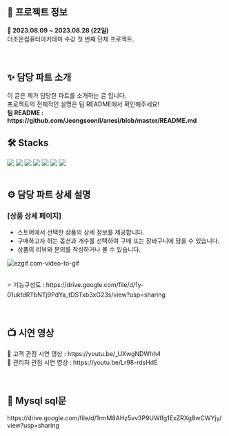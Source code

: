 
<h2>🔎 프로젝트 정보</h2>
<div><b>📆 2023.08.09 ~ 2023.08.28 (22일)</b></div>
<div>더조은컴퓨터아카데미 수강 첫 번째 단체 프로젝트.</div>
<br>
<br>
<h2>✨ 담당 파트 소개</h2>
<div>이 글은 제가 담당한 파트를 소개하는 글 입니다.</div>
<div>프로젝트의 전체적인 설명은 팀 README에서 확인해주세요!</div>
<div><b>팀 README : https://github.com/Jeongseonil/anesi/blob/master/README.md</b></div>

<h2>🛠 Stacks</h2>
<div>
  <img src="https://img.shields.io/badge/Html5-E34F26?style=flat&logo=html5&logoColor=white"/>
  <img src="https://img.shields.io/badge/Css3-1572B6?style=flat&logo=css3&logoColor=white"/>
  <img src="https://img.shields.io/badge/Javascript-F7DF1E?style=flat&logo=javascript&logoColor=white"/> 
  <img src="https://img.shields.io/badge/Mysql-4479A1?style=flat&logo=mysql&logoColor=white"/>
  <img src="https://img.shields.io/badge/Jquery-0769AD?style=flat&logo=jquery&logoColor=white"/> 
  <img src="https://img.shields.io/badge/Vue.js-4FC08D?style=flat&logo=vuedotjs&logoColor=white"/>
  <img src="https://img.shields.io/badge/SpringBoot-6DB33F?style=flat&logo=springboot&logoColor=white"/>
</div>
<br>
<h2>⚙ 담당 파트 상세 설명</h2>
<h3>[상품 상세 페이지]</h3>
<ul>
  <li>스토어에서 선택한 상품의 상세 정보를 제공합니다.</li>
  <li>구매하고자 하는 옵션과 개수를 선택하여 구매 또는 장바구니에 담을 수 있습니다.</li>
  <li>상품의 리뷰와 문의를 작성하거나 볼 수 있습니다.</li>
</ul>

![ezgif com-video-to-gif](https://github.com/bang015/anesi/assets/137017329/ad0ee7b3-78ab-4050-b08a-009869642869)




<br>
<div> ⭐ 기능구성도 : https://drive.google.com/file/d/1y-01uktdRTbNTj9PdYa_tDSTxb3xG23s/view?usp=sharing  </div>


<br>
<br>
<h2>📺 시연 영상 </h2>
<div> 🎁 고객 관점 시연 영상 : https://youtu.be/_UXwgNDWhh4 </div>
<div> 📢 관리자 관점 시연 영상 : https://youtu.be/Lr98-rdsHdE </div>
<br>
<br>
<h2>💾 Mysql sql문</h2>
<div>https://drive.google.com/file/d/1rmM8AHz5vv3P9UWlfg1ExZRXg8wCWYjy/view?usp=sharing</div>

